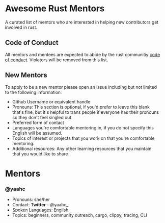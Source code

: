 # Awesome Rust Mentors

A curated list of mentors who are interested in helping new contributors get involved in rust.

## Code of Conduct

All mentors and mentees are expected to abide by the rust communitiy [code of conduct](https://github.com/rust-lang/rust/blob/master/CODE_OF_CONDUCT.md). Violators will be removed from this list.

## New Mentors

To apply to be a new mentor please open an issue including but not limited to the following information:

* Github Username or equivalent handle
* Pronouns: This section is optional, if you'd prefer to leave this blank that's fine, but it's helpful to trans people if everyone has their pronouns so they don't feel singled out.
* Preferred form of contact
* Languages you're comfortable mentoring in, if you do not specify this English will be assumed.
* Topics of interest or projects that you work on that you're comfortable mentoring.
* Additional resources: Any other learning resources that you maintain that you would like to share

# Mentors

### @yaahc
* Pronouns: she/her
* Contact: **Twitter** - @yaahc_
* Spoken Languages: English
* Topics: beginners, community outreach, cargo, clippy, tracing, CLI
